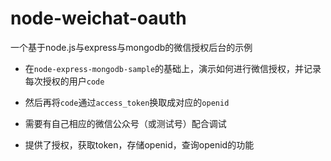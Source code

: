 # node-weichat-oauth

一个基于node.js与express与mongodb的微信授权后台的示例

- 在`node-express-mongodb-sample`的基础上，演示如何进行微信授权，并记录每次授权的用户`code`

- 然后再将`code`通过`access_token`换取成对应的`openid`

- 需要有自己相应的微信公众号（或测试号）配合调试

- 提供了授权，获取token，存储openid，查询openid的功能